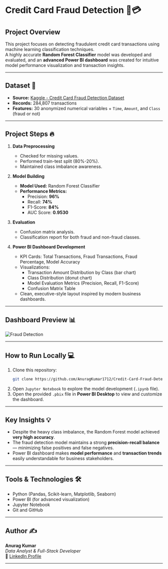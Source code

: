 # Credit Card Fraud Detection 🚨💳

## Project Overview
This project focuses on detecting fraudulent credit card transactions using machine learning classification techniques.  
A highly accurate **Random Forest Classifier** model was developed and evaluated, and an **advanced Power BI dashboard** was created for intuitive model performance visualization and transaction insights.

---

## Dataset 📂
- **Source:** [Kaggle - Credit Card Fraud Detection Dataset](https://www.kaggle.com/datasets/mlg-ulb/creditcardfraud)
- **Records:** 284,807 transactions
- **Features:** 30 anonymized numerical variables + `Time`, `Amount`, and `Class` (fraud or not)

---

## Project Steps 🔥
1. **Data Preprocessing**
   - Checked for missing values.
   - Performed train-test split (80%-20%).
   - Maintained class imbalance awareness.
   
2. **Model Building**
   - **Model Used:** Random Forest Classifier
   - **Performance Metrics:**
     - Precision: **96%**
     - Recall: **74%**
     - F1-Score: **84%**
     - AUC Score: **0.9530**
   
3. **Evaluation**
   - Confusion matrix analysis.
   - Classification report for both fraud and non-fraud classes.
   
4. **Power BI Dashboard Development**
   - KPI Cards: Total Transactions, Fraud Transactions, Fraud Percentage, Model Accuracy
   - Visualizations:
     - Transaction Amount Distribution by Class (bar chart)
     - Class Distribution (donut chart)
     - Model Evaluation Metrics (Precision, Recall, F1-Score)
     - Confusion Matrix Table
   - Clean, executive-style layout inspired by modern business dashboards.

---

## Dashboard Preview 📊

![Fraud Detection](https://github.com/user-attachments/assets/7e1fe11f-a21d-4ad5-bb41-c965d8d62306)

---

## How to Run Locally 💻
1. Clone this repository:
   ```bash
   git clone https://github.com/AnuragKumar1712/Credit-Card-Fraud-Detection.git
   ```
2. Open `Jupyter Notebook` to explore the model development (`.ipynb` file).
3. Open the provided `.pbix` file in **Power BI Desktop** to view and customize the dashboard.

---

## Key Insights 💡
- Despite the heavy class imbalance, the Random Forest model achieved **very high accuracy**.
- The fraud detection model maintains a strong **precision-recall balance** — minimizing false positives and false negatives.
- Power BI dashboard makes **model performance** and **transaction trends** easily understandable for business stakeholders.

---

## Tools & Technologies 🛠️
- Python (Pandas, Scikit-learn, Matplotlib, Seaborn)
- Power BI (for advanced visualization)
- Jupyter Notebook
- Git and GitHub

---

## Author ✍️
**Anurag Kumar**  
_Data Analyst & Full-Stack Developer_  
🔗 [LinkedIn Profile]((https://www.linkedin.com/in/anuragkumar1702/))

---
